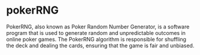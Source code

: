 # pokerRNG
PokerRNG, also known as Poker Random Number Generator, is a software program that is used to generate random and unpredictable outcomes in online poker games. The PokerRNG algorithm is responsible for shuffling the deck and dealing the cards, ensuring that the game is fair and unbiased.
